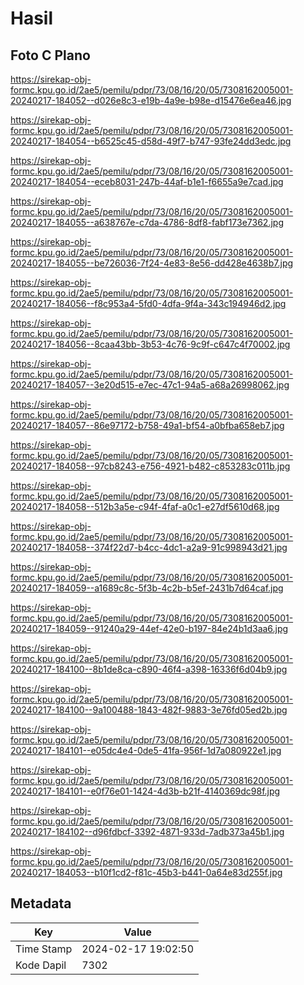 # Hasil

## Foto C Plano

https://sirekap-obj-formc.kpu.go.id/2ae5/pemilu/pdpr/73/08/16/20/05/7308162005001-20240217-184052--d026e8c3-e19b-4a9e-b98e-d15476e6ea46.jpg

https://sirekap-obj-formc.kpu.go.id/2ae5/pemilu/pdpr/73/08/16/20/05/7308162005001-20240217-184054--b6525c45-d58d-49f7-b747-93fe24dd3edc.jpg

https://sirekap-obj-formc.kpu.go.id/2ae5/pemilu/pdpr/73/08/16/20/05/7308162005001-20240217-184054--eceb8031-247b-44af-b1e1-f6655a9e7cad.jpg

https://sirekap-obj-formc.kpu.go.id/2ae5/pemilu/pdpr/73/08/16/20/05/7308162005001-20240217-184055--a638767e-c7da-4786-8df8-fabf173e7362.jpg

https://sirekap-obj-formc.kpu.go.id/2ae5/pemilu/pdpr/73/08/16/20/05/7308162005001-20240217-184055--be726036-7f24-4e83-8e56-dd428e4638b7.jpg

https://sirekap-obj-formc.kpu.go.id/2ae5/pemilu/pdpr/73/08/16/20/05/7308162005001-20240217-184056--f8c953a4-5fd0-4dfa-9f4a-343c194946d2.jpg

https://sirekap-obj-formc.kpu.go.id/2ae5/pemilu/pdpr/73/08/16/20/05/7308162005001-20240217-184056--8caa43bb-3b53-4c76-9c9f-c647c4f70002.jpg

https://sirekap-obj-formc.kpu.go.id/2ae5/pemilu/pdpr/73/08/16/20/05/7308162005001-20240217-184057--3e20d515-e7ec-47c1-94a5-a68a26998062.jpg

https://sirekap-obj-formc.kpu.go.id/2ae5/pemilu/pdpr/73/08/16/20/05/7308162005001-20240217-184057--86e97172-b758-49a1-bf54-a0bfba658eb7.jpg

https://sirekap-obj-formc.kpu.go.id/2ae5/pemilu/pdpr/73/08/16/20/05/7308162005001-20240217-184058--97cb8243-e756-4921-b482-c853283c011b.jpg

https://sirekap-obj-formc.kpu.go.id/2ae5/pemilu/pdpr/73/08/16/20/05/7308162005001-20240217-184058--512b3a5e-c94f-4faf-a0c1-e27df5610d68.jpg

https://sirekap-obj-formc.kpu.go.id/2ae5/pemilu/pdpr/73/08/16/20/05/7308162005001-20240217-184058--374f22d7-b4cc-4dc1-a2a9-91c998943d21.jpg

https://sirekap-obj-formc.kpu.go.id/2ae5/pemilu/pdpr/73/08/16/20/05/7308162005001-20240217-184059--a1689c8c-5f3b-4c2b-b5ef-2431b7d64caf.jpg

https://sirekap-obj-formc.kpu.go.id/2ae5/pemilu/pdpr/73/08/16/20/05/7308162005001-20240217-184059--91240a29-44ef-42e0-b197-84e24b1d3aa6.jpg

https://sirekap-obj-formc.kpu.go.id/2ae5/pemilu/pdpr/73/08/16/20/05/7308162005001-20240217-184100--8b1de8ca-c890-46f4-a398-16336f6d04b9.jpg

https://sirekap-obj-formc.kpu.go.id/2ae5/pemilu/pdpr/73/08/16/20/05/7308162005001-20240217-184100--9a100488-1843-482f-9883-3e76fd05ed2b.jpg

https://sirekap-obj-formc.kpu.go.id/2ae5/pemilu/pdpr/73/08/16/20/05/7308162005001-20240217-184101--e05dc4e4-0de5-41fa-956f-1d7a080922e1.jpg

https://sirekap-obj-formc.kpu.go.id/2ae5/pemilu/pdpr/73/08/16/20/05/7308162005001-20240217-184101--e0f76e01-1424-4d3b-b21f-4140369dc98f.jpg

https://sirekap-obj-formc.kpu.go.id/2ae5/pemilu/pdpr/73/08/16/20/05/7308162005001-20240217-184102--d96fdbcf-3392-4871-933d-7adb373a45b1.jpg

https://sirekap-obj-formc.kpu.go.id/2ae5/pemilu/pdpr/73/08/16/20/05/7308162005001-20240217-184053--b10f1cd2-f81c-45b3-b441-0a64e83d255f.jpg


## Metadata

| Key        | Value               |
| ---------- | ------------------- |
| Time Stamp | 2024-02-17 19:02:50 |
| Kode Dapil | 7302                |



